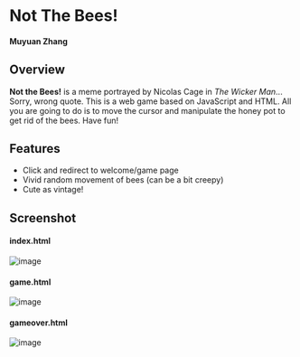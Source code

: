 # Not The Bees!

#### Muyuan Zhang

## Overview

**Not the Bees!** is a meme portrayed by Nicolas Cage in *The Wicker Man*...
Sorry, wrong quote. This is a web game based on JavaScript and HTML. 
All you are going to do is to move the cursor and manipulate the honey pot to 
get rid of the bees. Have fun!

## Features

* Click and redirect to welcome/game page
* Vivid random movement of bees (can be a bit creepy)
* Cute as vintage!

## Screenshot

#### index.html

![image](![image](https://github.com/hiyakawa/hiyakawa.github.io/tree/main/projects/NotTheBees/index.png))

#### game.html

![image](![image](https://github.com/hiyakawa/hiyakawa.github.io/tree/main/projects/NotTheBees/game.png))

#### gameover.html

![image](![image](https://github.com/hiyakawa/hiyakawa.github.io/tree/main/projects/NotTheBees/gameover.png))
